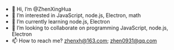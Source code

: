 - 👋 Hi, I’m @ZhenXingHua
- 👀 I’m interested in JavaScript, node.js, Electron, math
- 🌱 I’m currently learning  node.js, Electron
- 💞️ I’m looking to collaborate on programming JavaScript, node.js, Electron
- 📫 How to reach me? zhenxh@163.com; zhen0931@qq.com

<!---
ZhenXingHua/ZhenXingHua is a ✨ special ✨ repository because its `README.md` (this file) appears on your GitHub profile.
You can click the Preview link to take a look at your changes.
--->
